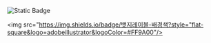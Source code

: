 ![Static Badge](https://img.shields.io/badge/:badgeContent)

<img src="https://img.shields.io/badge/뱃지레이블-배경색?style="flat-square&logo=adobeillustrator&logoColor=#FF9A00"/></a>
